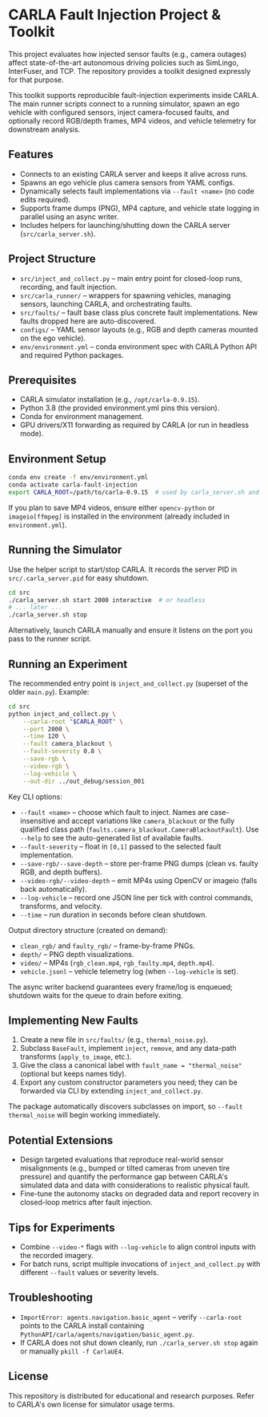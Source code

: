 # CARLA Fault Injection Project & Toolkit

This project evaluates how injected sensor faults (e.g., camera outages) affect state-of-the-art autonomous driving policies such as SimLingo, InterFuser, and TCP. The repository provides a toolkit designed expressly for that purpose.  

This toolkit supports reproducible fault-injection experiments inside CARLA. The main runner scripts connect to a running simulator, spawn an ego vehicle with configured sensors, inject camera-focused faults, and optionally record RGB/depth frames, MP4 videos, and vehicle telemetry for downstream analysis.

## Features
- Connects to an existing CARLA server and keeps it alive across runs.
- Spawns an ego vehicle plus camera sensors from YAML configs.
- Dynamically selects fault implementations via `--fault <name>` (no code edits required).
- Supports frame dumps (PNG), MP4 capture, and vehicle state logging in parallel using an async writer.
- Includes helpers for launching/shutting down the CARLA server (`src/carla_server.sh`).

## Project Structure
- `src/inject_and_collect.py` – main entry point for closed-loop runs, recording, and fault injection.
- `src/carla_runner/` – wrappers for spawning vehicles, managing sensors, launching CARLA, and orchestrating faults.
- `src/faults/` – fault base class plus concrete fault implementations. New faults dropped here are auto-discovered.
- `configs/` – YAML sensor layouts (e.g., RGB and depth cameras mounted on the ego vehicle).
- `env/environment.yml` – conda environment spec with CARLA Python API and required Python packages.

## Prerequisites
- CARLA simulator installation (e.g., `/opt/carla-0.9.15`).
- Python 3.8 (the provided environment.yml pins this version).
- Conda for environment management.
- GPU drivers/X11 forwarding as required by CARLA (or run in headless mode).

## Environment Setup
```bash
conda env create -f env/environment.yml
conda activate carla-fault-injection
export CARLA_ROOT=/path/to/carla-0.9.15  # used by carla_server.sh and CLI
```

If you plan to save MP4 videos, ensure either `opencv-python` or `imageio[ffmpeg]` is installed in the environment (already included in `environment.yml`).

## Running the Simulator
Use the helper script to start/stop CARLA. It records the server PID in `src/.carla_server.pid` for easy shutdown.

```bash
cd src
./carla_server.sh start 2000 interactive  # or headless
# ... later ...
./carla_server.sh stop
```

Alternatively, launch CARLA manually and ensure it listens on the port you pass to the runner script.

## Running an Experiment
The recommended entry point is `inject_and_collect.py` (superset of the older `main.py`). Example:

```bash
cd src
python inject_and_collect.py \
	--carla-root "$CARLA_ROOT" \
	--port 2000 \
	--time 120 \
	--fault camera_blackout \
	--fault-severity 0.8 \
	--save-rgb \
	--video-rgb \
	--log-vehicle \
	--out-dir ../out_debug/session_001
```

Key CLI options:
- `--fault <name>` – choose which fault to inject. Names are case-insensitive and accept variations like `camera_blackout` or the fully qualified class path (`faults.camera_blackout.CameraBlackoutFault`). Use `--help` to see the auto-generated list of available faults.
- `--fault-severity` – float in `[0,1]` passed to the selected fault implementation.
- `--save-rgb/--save-depth` – store per-frame PNG dumps (clean vs. faulty RGB, and depth buffers).
- `--video-rgb/--video-depth` – emit MP4s using OpenCV or imageio (falls back automatically).
- `--log-vehicle` – record one JSON line per tick with control commands, transforms, and velocity.
- `--time` – run duration in seconds before clean shutdown.

Output directory structure (created on demand):
- `clean_rgb/` and `faulty_rgb/` – frame-by-frame PNGs.
- `depth/` – PNG depth visualizations.
- `video/` – MP4s (`rgb_clean.mp4`, `rgb_faulty.mp4`, `depth.mp4`).
- `vehicle.jsonl` – vehicle telemetry log (when `--log-vehicle` is set).

The async writer backend guarantees every frame/log is enqueued; shutdown waits for the queue to drain before exiting.

## Implementing New Faults
1. Create a new file in `src/faults/` (e.g., `thermal_noise.py`).
2. Subclass `BaseFault`, implement `inject`, `remove`, and any data-path transforms (`apply_to_image`, etc.).
3. Give the class a canonical label with `fault_name = "thermal_noise"` (optional but keeps names tidy).
4. Export any custom constructor parameters you need; they can be forwarded via CLI by extending `inject_and_collect.py`.

The package automatically discovers subclasses on import, so `--fault thermal_noise` will begin working immediately.

## Potential Extensions
- Design targeted evaluations that reproduce real-world sensor misalignments (e.g., bumped or tilted cameras from uneven tire pressure) and quantify the performance gap between CARLA's simulated data and data with considerations to realistic physical fault.
- Fine-tune the autonomy stacks on degraded data and report recovery in closed-loop metrics after fault injection.

## Tips for Experiments
- Combine `--video-*` flags with `--log-vehicle` to align control inputs with the recorded imagery.
- For batch runs, script multiple invocations of `inject_and_collect.py` with different `--fault` values or severity levels.

## Troubleshooting
- `ImportError: agents.navigation.basic_agent` – verify `--carla-root` points to the CARLA install containing `PythonAPI/carla/agents/navigation/basic_agent.py`.
- If CARLA does not shut down cleanly, run `./carla_server.sh stop` again or manually `pkill -f CarlaUE4`.

## License
This repository is distributed for educational and research purposes. Refer to CARLA's own license for simulator usage terms.